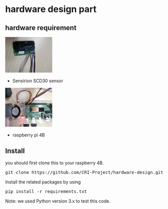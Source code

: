 # hardware design part

## hardware requirement
<img src="images/sensor.jpg" width="30%">

- Sensirion SCD30 sensor
<img src="images/raspberry_pi.jpg" width="30%">

- raspberry pi 4B


## Install
you should first clone this to your raspberry 4B.
<pre>git clone https://github.com/CRI-Project/hardware-design.git</pre> 
Install the related packages by using 
<pre>pip install -r requirements.txt</pre>
Note: we used Python version 3.x to test this code.



